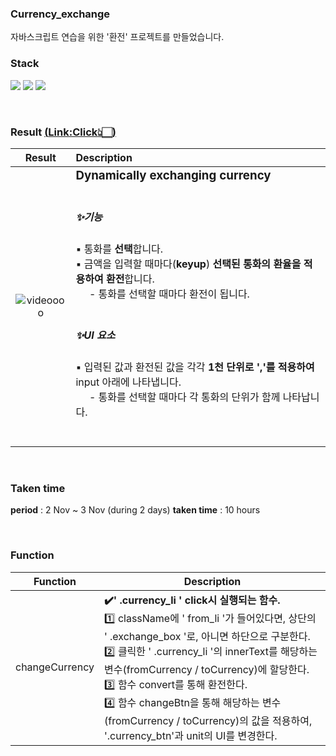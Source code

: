 <!-- project name -->

### Currency_exchange

자바스크립트 연습을 위한 '환전' 프로젝트를 만들었습니다.

<!-- Stack(기술) -->

### Stack

<p>
<!-- Code logo -->
<img src="https://img.shields.io/badge/HTML-E34F26?style=flat-square&logo=HTML5&logoColor=white"/>
<img src="https://img.shields.io/badge/CSS-1572B6?style=flat-square&logo=CSS3&logoColor=white"/>
<img src="https://img.shields.io/badge/Javascript-F7DF1E?style=flat-square&logo=JavaScript&logoColor=black"/>
</p>

<br>

### Result <a href="https://yang-ah.github.io/Currency_exchange/">(<u>Link:Click</u>👆🏻)</a>

|                                                            Result                                                             | Description                                                                                                                                                                                                                                                                                                                                                                                                                                                                             |
| :---------------------------------------------------------------------------------------------------------------------------: | :-------------------------------------------------------------------------------------------------------------------------------------------------------------------------------------------------------------------------------------------------------------------------------------------------------------------------------------------------------------------------------------------------------------------------------------------------------------------------------------- |
| <div>![videoooo](https://user-images.githubusercontent.com/97151214/200120556-8952652e-7a41-49ff-ac37-b8961588d1d6.gif)</div> | <h3 style="margin: 0;">Dynamically exchanging currency</h3> <br> <h5>✨기능</h5> ▪️ 통화를 <b>선택</b>합니다. <br>▪️ 금액을 입력할 때마다(<b>keyup</b>) <b>선택된 통화의 환율을 적용하여 환전</b>합니다. <br> &nbsp; &nbsp; &nbsp;- 통화를 선택할 때마다 환전이 됩니다. <br><br><h5>✨UI 요소</h5>▪️ 입력된 값과 환전된 값을 각각 <b>1천 단위로 ','를 적용하여</b> input 아래에 나타냅니다.<br>&nbsp; &nbsp; &nbsp;- 통화를 선택할 때마다 각 통화의 단위가 함께 나타납니다.<br><br><br> |

<br>

<!-- 기간 -->

### Taken time

<b>period</b> : 2 Nov ~ 3 Nov (during 2 days)
<b>taken time</b> : 10 hours

<br>
<!-- 아키텍쳐 -->

### Function <br>

| Function       | Description                                                                                                                                                                                                                                                                                                                                                                                                                    |
| -------------- | ------------------------------------------------------------------------------------------------------------------------------------------------------------------------------------------------------------------------------------------------------------------------------------------------------------------------------------------------------------------------------------------------------------------------------ |
| changeCurrency | <b>✔️' .currency_li ' click시 실행되는 함수.</b> <br>1️⃣ className에 ' from_li '가 들어있다면, 상단의 ' .exchange_box '로, 아니면 하단으로 구분한다. <br>2️⃣ 클릭한 ' .currency_li '의 innerText를 해당하는 변수(fromCurrency / toCurrency)에 할당한다.<br>3️⃣ 함수 convert를 통해 환전한다. <br> 4️⃣ 함수 changeBtn을 통해 해당하는 변수(fromCurrency / toCurrency)의 값을 적용하여, '.currency_btn'과 unit의 UI를 변경한다. <br> |

